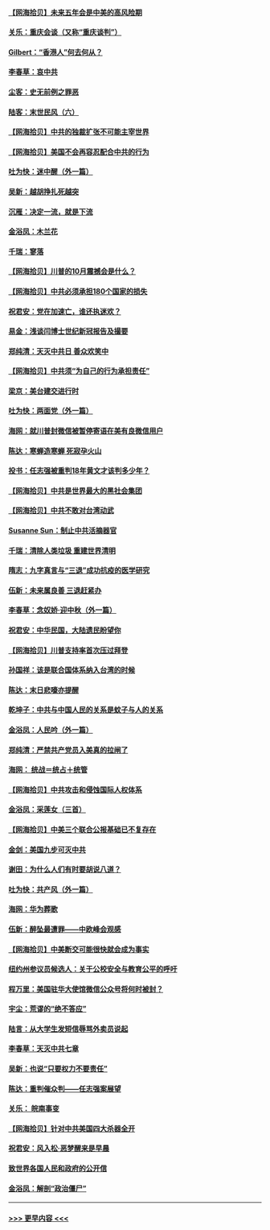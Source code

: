 #### [【网海拾贝】未来五年会是中美的高风险期](../pages/nsc993/n12440760.md?t=09301302) 
#### [关乐：重庆会谈（又称“重庆谈判”）](../pages/nsc993/n12437525.md?t=09301302) 
#### [Gilbert：“香港人”何去何从？](../pages/nsc993/n12435894.md?t=09301302) 
#### [李春草：哀中共](../pages/nsc993/n12435874.md?t=09301302) 
#### [尘客：史无前例之罪恶](../pages/nsc993/n12435762.md?t=09301302) 
#### [陆客：末世民风（六）](../pages/nsc993/n12435354.md?t=09301302) 
#### [【网海拾贝】中共的独裁扩张不可能主宰世界](../pages/nsc993/n12435151.md?t=09301302) 
#### [【网海拾贝】美国不会再容忍配合中共的行为](../pages/nsc993/n12433808.md?t=09301302) 
#### [吐为快：迷中醒（外一篇）](../pages/nsc993/n12433585.md?t=09301302) 
#### [吴新：越胡挣扎死越突](../pages/nsc993/n12433562.md?t=09301302) 
#### [沉雁：决定一流，就是下流](../pages/nsc993/n12432128.md?t=09301302) 
#### [金浴凤：木兰花](../pages/nsc993/n12432124.md?t=09301302) 
#### [千瑞：寥落](../pages/nsc993/n12432071.md?t=09301302) 
#### [【网海拾贝】川普的10月震撼会是什么？](../pages/nsc993/n12431624.md?t=09301302) 
#### [【网海拾贝】中共必须承担180个国家的损失](../pages/nsc993/n12428893.md?t=09301302) 
#### [祝君安：党在加速亡，谁还执迷欢？](../pages/nsc993/n12428652.md?t=09301302) 
#### [易金：浅谈闫博士世纪新冠报告及撮要](../pages/nsc993/n12426822.md?t=09301302) 
#### [郑纯清：天灭中共日 善众欢笑中](../pages/nsc993/n12426784.md?t=09301302) 
#### [【网海拾贝】中共须“为自己的行为承担责任”](../pages/nsc993/n12426067.md?t=09301302) 
#### [梁京：美台建交进行时](../pages/nsc993/n12424066.md?t=09301302) 
#### [吐为快：两面党（外一篇）](../pages/nsc993/n12424043.md?t=09301302) 
#### [海网：就川普封微信被暂停寄语在美有良微信用户](../pages/nsc993/n12424021.md?t=09301302) 
#### [陈达：寒蝉造寒蝉 死寂孕火山](../pages/nsc993/n12423958.md?t=09301302) 
#### [投书：任志强被重判18年黄文才该判多少年？](../pages/nsc993/n12423672.md?t=09301302) 
#### [【网海拾贝】中共是世界最大的黑社会集团](../pages/nsc993/n12423543.md?t=09301302) 
#### [【网海拾贝】中共不敢对台湾动武](../pages/nsc993/n12421418.md?t=09301302) 
#### [Susanne Sun：制止中共活摘器官](../pages/nsc993/n12419654.md?t=09301302) 
#### [千瑞：清除人类垃圾 重建世界清明](../pages/nsc993/n12419414.md?t=09301302) 
#### [隋志：九字真言与“三退”成功抗疫的医学研究](../pages/nsc993/n12419248.md?t=09301302) 
#### [伍新：未来属良善 三退赶紧办](../pages/nsc993/n12418496.md?t=09301302) 
#### [李春草：念奴娇·迎中秋（外一篇）](../pages/nsc993/n12418465.md?t=09301302) 
#### [祝君安：中华民国，大陆遗民盼望你](../pages/nsc993/n12418089.md?t=09301302) 
#### [【网海拾贝】川普支持率首次压过拜登](../pages/nsc993/n12418050.md?t=09301302) 
#### [孙国祥：该是联合国体系纳入台湾的时候](../pages/nsc993/n12417369.md?t=09301302) 
#### [陈达：末日悲嚎亦提醒](../pages/nsc993/n12416736.md?t=09301302) 
#### [乾坤子：中共与中国人民的关系是蚊子与人的关系](../pages/nsc993/n12416632.md?t=09301302) 
#### [金浴凤：人民吟（外一篇）](../pages/nsc993/n12416567.md?t=09301302) 
#### [郑纯清：严禁共产党员入美真的拉闸了](../pages/nsc993/n12416550.md?t=09301302) 
#### [海网： 统战＝统占＋统管](../pages/nsc993/n12416404.md?t=09301302) 
#### [【网海拾贝】中共攻击和侵蚀国际人权体系](../pages/nsc993/n12416250.md?t=09301302) 
#### [金浴凤：采莲女（三首）](../pages/nsc993/n12415517.md?t=09301302) 
#### [【网海拾贝】中美三个联合公报基础已不复存在](../pages/nsc993/n12415054.md?t=09301302) 
#### [金剑：美国九步可灭中共](../pages/nsc993/n12413183.md?t=09301302) 
#### [谢田：为什么人们有时要胡说八道？](../pages/nsc993/n12411861.md?t=09301302) 
#### [吐为快：共产风（外一篇）](../pages/nsc993/n12411761.md?t=09301302) 
#### [海网：华为葬歌](../pages/nsc993/n12410381.md?t=09301302) 
#### [伍新：醉坠最遭罪——中欧峰会观感](../pages/nsc993/n12410364.md?t=09301302) 
#### [【网海拾贝】中美断交可能很快就会成为事实](../pages/nsc993/n12409495.md?t=09301302) 
#### [纽约州参议员候选人：关于公校安全与教育公平的呼吁](../pages/nsc993/n12409228.md?t=09301302) 
#### [程万里：美国驻华大使馆微信公众号将何时被封？](../pages/nsc993/n12407397.md?t=09301302) 
#### [宇尘：荒谬的“绝不答应”](../pages/nsc993/n12407360.md?t=09301302) 
#### [陆言：从大学生发短信辱骂外卖员说起](../pages/nsc993/n12407285.md?t=09301302) 
#### [李春草：天灭中共七章](../pages/nsc993/n12406988.md?t=09301302) 
#### [吴新：也说“只要权力不要责任”](../pages/nsc993/n12406966.md?t=09301302) 
#### [陈达：重判催众判——任志强案展望](../pages/nsc993/n12404540.md?t=09301302) 
#### [关乐： 皖南事变](../pages/nsc993/n12404288.md?t=09301302) 
#### [【网海拾贝】针对中共美国四大杀器全开](../pages/nsc993/n12404172.md?t=09301302) 
#### [祝君安：风入松‧恶梦醒来是早晨](../pages/nsc993/n12401953.md?t=09301302) 
#### [致世界各国人民和政府的公开信](../pages/nsc993/n12401824.md?t=09301302) 
#### [金浴凤：解剖“政治僵尸”](../pages/nsc993/n12401808.md?t=09301302) 

----
#### [ >>> 更早内容 <<< ](../indexes/nsc993-earlier.md)
